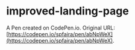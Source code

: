 # improved-landing-page

A Pen created on CodePen.io. Original URL: [https://codepen.io/spfaira/pen/abNpWeX](https://codepen.io/spfaira/pen/abNpWeX).


